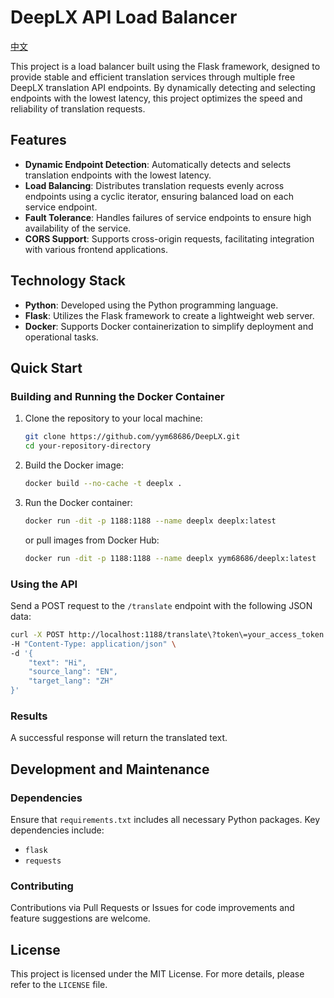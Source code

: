 # DeepLX API Load Balancer

[中文](./README-zh.md)

This project is a load balancer built using the Flask framework, designed to provide stable and efficient translation services through multiple free DeepLX translation API endpoints. By dynamically detecting and selecting endpoints with the lowest latency, this project optimizes the speed and reliability of translation requests.

## Features

- **Dynamic Endpoint Detection**: Automatically detects and selects translation endpoints with the lowest latency.
- **Load Balancing**: Distributes translation requests evenly across endpoints using a cyclic iterator, ensuring balanced load on each service endpoint.
- **Fault Tolerance**: Handles failures of service endpoints to ensure high availability of the service.
- **CORS Support**: Supports cross-origin requests, facilitating integration with various frontend applications.

## Technology Stack

- **Python**: Developed using the Python programming language.
- **Flask**: Utilizes the Flask framework to create a lightweight web server.
- **Docker**: Supports Docker containerization to simplify deployment and operational tasks.

## Quick Start

### Building and Running the Docker Container

1. Clone the repository to your local machine:
   ```bash
   git clone https://github.com/yym68686/DeepLX.git
   cd your-repository-directory
   ```

2. Build the Docker image:
   ```bash
   docker build --no-cache -t deeplx .
   ```

3. Run the Docker container:
   ```bash
   docker run -dit -p 1188:1188 --name deeplx deeplx:latest
   ```
   or pull images from Docker Hub:
   ```bash
   docker run -dit -p 1188:1188 --name deeplx yym68686/deeplx:latest
   ```


### Using the API

Send a POST request to the `/translate` endpoint with the following JSON data:

```bash
curl -X POST http://localhost:1188/translate\?token\=your_access_token \
-H "Content-Type: application/json" \
-d '{
    "text": "Hi",
    "source_lang": "EN",
    "target_lang": "ZH"
}'
```

### Results

A successful response will return the translated text.

## Development and Maintenance

### Dependencies

Ensure that `requirements.txt` includes all necessary Python packages. Key dependencies include:

- `flask`
- `requests`

### Contributing

Contributions via Pull Requests or Issues for code improvements and feature suggestions are welcome.

## License

This project is licensed under the MIT License. For more details, please refer to the `LICENSE` file.